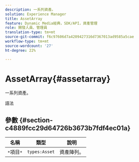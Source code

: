 ```yaml
---
description: 一系列資產。
solution: Experience Manager
title: AssetArray
feature: Dynamic Media經典，SDK/API，資產管理
role: 開發人員、管理員
translation-type: tm+mt
source-git-commit: f6c97606d7a4209427316d7367013ad9585a5cae
workflow-type: tm+mt
source-wordcount: '27'
ht-degree: 22%

---
```



# AssetArray{#assetarray}

一系列資產。

語法

## 參數 {#section-c4889fcc29d64726b3673b7fdf4ec01a}

| 名稱 | 類型 | 說明 |
|---|---|---|
| `*`項目`*` | `types:Asset` | 資產陣列。 |

